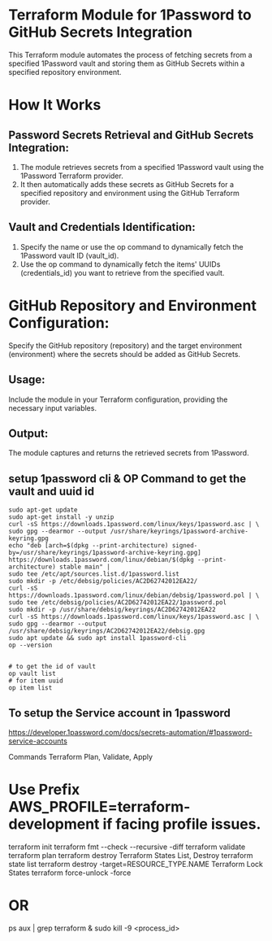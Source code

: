 # Terraform Module for 1Password to GitHub Secrets Integration
This Terraform module automates the process of fetching secrets from a specified 1Password vault and storing them as GitHub Secrets within a specified repository environment.

# How It Works
## Password Secrets Retrieval and GitHub Secrets Integration:

1. The module retrieves secrets from a specified 1Password vault using the 1Password Terraform provider.
2. It then automatically adds these secrets as GitHub Secrets for a specified repository and environment using the GitHub Terraform provider.

## Vault and Credentials Identification:

1. Specify the name or use the op command to dynamically fetch the 1Password vault ID (vault_id).
2. Use the op command to dynamically fetch the items' UUIDs (credentials_id) you want to retrieve from the specified vault.

# GitHub Repository and Environment Configuration:

Specify the GitHub repository (repository) and the target environment (environment) where the secrets should be added as GitHub Secrets.
## Usage:

Include the module in your Terraform configuration, providing the necessary input variables.
## Output:

The module captures and returns the retrieved secrets from 1Password.

## setup 1password cli & OP Command to get the vault and uuid id

```shell
sudo apt-get update
sudo apt-get install -y unzip
curl -sS https://downloads.1password.com/linux/keys/1password.asc | \
sudo gpg --dearmor --output /usr/share/keyrings/1password-archive-keyring.gpg
echo "deb [arch=$(dpkg --print-architecture) signed-by=/usr/share/keyrings/1password-archive-keyring.gpg] https://downloads.1password.com/linux/debian/$(dpkg --print-architecture) stable main" |
sudo tee /etc/apt/sources.list.d/1password.list
sudo mkdir -p /etc/debsig/policies/AC2D62742012EA22/
curl -sS https://downloads.1password.com/linux/debian/debsig/1password.pol | \
sudo tee /etc/debsig/policies/AC2D62742012EA22/1password.pol
sudo mkdir -p /usr/share/debsig/keyrings/AC2D62742012EA22
curl -sS https://downloads.1password.com/linux/keys/1password.asc | \
sudo gpg --dearmor --output /usr/share/debsig/keyrings/AC2D62742012EA22/debsig.gpg
sudo apt update && sudo apt install 1password-cli
op --version


# to get the id of vault
op vault list
# for item uuid
op item list

```

## To setup the Service account in 1password
https://developer.1password.com/docs/secrets-automation/#1password-service-accounts

Commands
Terraform Plan, Validate, Apply
# Use Prefix AWS_PROFILE=terraform-development if facing profile issues.
terraform init
terraform fmt --check --recursive -diff
terraform validate
terraform plan
terraform destroy
Terraform States List, Destroy
terraform state list
terraform destroy -target=RESOURCE_TYPE.NAME
Terraform Lock States
 terraform force-unlock -force<lock-id>
# OR 
ps aux | grep terraform & sudo kill -9 <process_id>